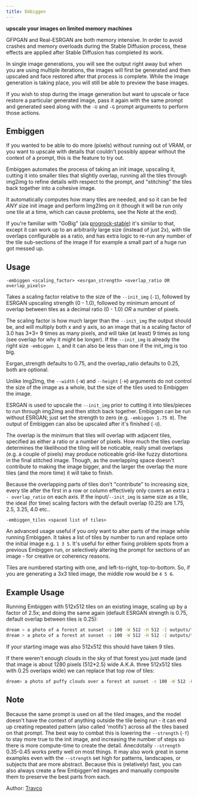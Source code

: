 ```yaml
---
title: Embiggen
---
```


**upscale your images on limited memory machines**

GFPGAN and Real-ESRGAN are both memory intensive. In order to avoid
crashes and memory overloads during the Stable Diffusion process,
these effects are applied after Stable Diffusion has completed its
work.

In single image generations, you will see the output right away but
when you are using multiple iterations, the images will first be
generated and then upscaled and face restored after that process is
complete. While the image generation is taking place, you will still
be able to preview the base images.

If you wish to stop during the image generation but want to upscale or
face restore a particular generated image, pass it again with the same
prompt and generated seed along with the `-U` and `-G` prompt
arguments to perform those actions.

## Embiggen

If you wanted to be able to do more (pixels) without running out of VRAM,
or you want to upscale with details that couldn't possibly appear
without the context of a prompt, this is the feature to try out.

Embiggen automates the process of taking an init image, upscaling it,
cutting it into smaller tiles that slightly overlap, running all the
tiles through img2img to refine details with respect to the prompt,
and "stitching" the tiles back together into a cohesive image.

It automatically computes how many tiles are needed, and so it can be fed
*ANY* size init image and perform Img2Img on it (though it will be run only
one tile at a time, which can cause problems, see the Note at the end).

If you're familiar with "GoBig" (ala [progrock-stable](https://github.com/lowfuel/progrock-stable))
it's similar to that, except it can work up to an arbitrarily large size
(instead of just 2x), with tile overlaps configurable as a ratio, and
has extra logic to re-run any number of the tile sub-sections of the image
if for example a small part of a huge run got messed up.

## Usage

`-embiggen <scaling_factor> <esrgan_strength> <overlap_ratio OR overlap_pixels>`

Takes a scaling factor relative to the size of the `--init_img` (`-I`), followed by
ESRGAN upscaling strength (0 - 1.0), followed by minimum amount of overlap
between tiles as a decimal ratio (0 - 1.0) *OR* a number of pixels.

The scaling factor is how much larger than the `--init_img` the output
should be, and will multiply both x and y axis, so an image that is a
scaling factor of 3.0 has 3*3= 9 times as many pixels, and will take
(at least) 9 times as long (see overlap for why it might be
longer). If the `--init_img` is already the right size `-embiggen 1`,
and it can also be less than one if the init_img is too big.

Esrgan_strength defaults to 0.75, and the overlap_ratio defaults to
0.25, both are optional.


Unlike Img2Img, the `--width` (`-W`) and `--height` (`-H`) arguments
do not control the size of the image as a whole, but the size of the
tiles used to Embiggen the image.

ESRGAN is used to upscale the `--init_img` prior to cutting it into
tiles/pieces to run through img2img and then stitch back
together. Embiggen can be run without ESRGAN; just set the strength to
zero (e.g. `-embiggen 1.75 0`). The output of Embiggen can also be
upscaled after it's finished (`-U`).

The overlap is the minimum that tiles will overlap with adjacent
tiles, specified as either a ratio or a number of pixels. How much the
tiles overlap determines the likelihood the tiling will be noticable,
really small overlaps (e.g. a couple of pixels) may produce noticeable
grid-like fuzzy distortions in the final stitched image. Though, as
the overlapping space doesn't contribute to making the image bigger,
and the larger the overlap the more tiles (and the more time) it will
take to finish.

Because the overlapping parts of tiles don't "contribute" to
increasing size, every tile after the first in a row or column
effectively only covers an extra `1 - overlap_ratio` on each axis. If
the input/`--init_img` is same size as a tile, the ideal (for time)
scaling factors with the default overlap (0.25) are 1.75, 2.5, 3.25,
4.0 etc..

`-embiggen_tiles <spaced list of tiles>`

An advanced usage useful if you only want to alter parts of the image
while running Embiggen. It takes a list of tiles by number to run and
replace onto the initial image e.g. `1 3 5`. It's useful for either
fixing problem spots from a previous Embiggen run, or selectively
altering the prompt for sections of an image - for creative or
coherency reasons.

Tiles are numbered starting with one, and left-to-right,
top-to-bottom.  So, if you are generating a 3x3 tiled image, the
middle row would be `4 5 6`.

## Example Usage

Running Embiggen with 512x512 tiles on an existing image, scaling up by a factor of 2.5x;
and doing the same again (default ESRGAN strength is 0.75, default overlap between tiles is 0.25):

```bash
dream > a photo of a forest at sunset -s 100 -W 512 -H 512 -I outputs/forest.png -f 0.4 -embiggen 2.5
dream > a photo of a forest at sunset -s 100 -W 512 -H 512 -I outputs/forest.png -f 0.4 -embiggen 2.5 0.75 0.25
```

If your starting image was also 512x512 this should have taken 9 tiles.

If there weren't enough clouds in the sky of that forest you just made
(and that image is about 1280 pixels (512*2.5) wide A.K.A. three
512x512 tiles with 0.25 overlaps wide) we can replace that top row of
tiles:

```bash
dream> a photo of puffy clouds over a forest at sunset -s 100 -W 512 -H 512 -I outputs/000002.seed.png -f 0.5 -embiggen_tiles 1 2 3
```

## Note

Because the same prompt is used on all the tiled images, and the model
doesn't have the context of anything outside the tile being run - it
can end up creating repeated pattern (also called 'motifs') across all
the tiles based on that prompt. The best way to combat this is
lowering the `--strength` (`-f`) to stay more true to the init image,
and increasing the number of steps so there is more compute-time to
create the detail.  Anecdotally `--strength` 0.35-0.45 works pretty
well on most things. It may also work great in some examples even with
the `--strength` set high for patterns, landscapes, or subjects that
are more abstract. Because this is (relatively) fast, you can also
always create a few Embiggen'ed images and manually composite them to
preserve the best parts from each.

Author: [Travco](https://github.com/travco)
